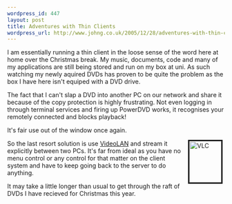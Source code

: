 ```yaml
--- 
wordpress_id: 447
layout: post
title: Adventures with Thin Clients
wordpress_url: http://www.johng.co.uk/2005/12/28/adventures-with-thin-clients/
---
```

I am essentially running a thin client in the loose sense of the word here at home over the Christmas break. My music, documents, code and many of my applications are still being stored and run on my box at uni. As such watching my newly aquired DVDs has proven to be quite the problem as the box I have here isn't equiped with a DVD drive.

The fact that I can't slap a DVD into another PC on our network and share it because of the copy protection is highly frustrating. Not even logging in through terminal services and firing up PowerDVD works, it recognises your remotely connected and blocks playback!

It's fair use out of the window once again.

<img width="74" hspace="5" height="96" border="3" align="right" alt="VLC" id="image206" src="http://www.johng.co.uk/wp-content/uploads/2005/12/conesoppera10.thumbnail.png" />So the last resort solution is use <a href="http://www.videolan.org">VideoLAN</a> and stream it explicitly between two PCs. It's far from ideal as you have no menu control or any control for that matter on the client system and have to keep going back to the server to do anything.

It may take a little longer than usual to get through the raft of DVDs I have recieved for Christmas this year.
